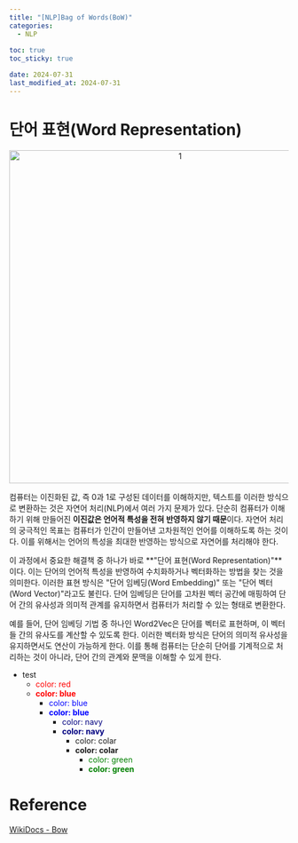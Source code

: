 ```yaml
---
title: "[NLP]Bag of Words(BoW)"
categories: 
  - NLP
  
toc: true
toc_sticky: true

date: 2024-07-31
last_modified_at: 2024-07-31
---
```


# 단어 표현(Word Representation)

<p align="center">
<img width="600" alt="1" src="https://github.com/user-attachments/assets/21b43297-440c-4c30-affd-023460e90c87">
</p>

컴퓨터는 이진화된 값, 즉 0과 1로 구성된 데이터를 이해하지만, 텍스트를 이러한 방식으로 변환하는 것은 자연어 처리(NLP)에서 여러 가지 문제가 있다. 단순히 컴퓨터가 이해하기 위해 만들어진 **이진값은 언어적 특성을 전혀 반영하지 않기 때문**이다. 자연어 처리의 궁극적인 목표는 컴퓨터가 인간이 만들어낸 고차원적인 언어를 이해하도록 하는 것이다. 이를 위해서는 언어의 특성을 최대한 반영하는 방식으로 자연어를 처리해야 한다.

이 과정에서 중요한 해결책 중 하나가 바로 **"단어 표현(Word Representation)"**이다. 이는 단어의 언어적 특성을 반영하여 수치화하거나 벡터화하는 방법을 찾는 것을 의미한다. 이러한 표현 방식은 "단어 임베딩(Word Embedding)" 또는 "단어 벡터(Word Vector)"라고도 불린다. 단어 임베딩은 단어를 고차원 벡터 공간에 매핑하여 단어 간의 유사성과 의미적 관계를 유지하면서 컴퓨터가 처리할 수 있는 형태로 변환한다.

예를 들어, 단어 임베딩 기법 중 하나인 Word2Vec은 단어를 벡터로 표현하며, 이 벡터들 간의 유사도를 계산할 수 있도록 한다. 이러한 벡터화 방식은 단어의 의미적 유사성을 유지하면서도 연산이 가능하게 한다. 이를 통해 컴퓨터는 단순히 단어를 기계적으로 처리하는 것이 아니라, 단어 간의 관계와 문맥을 이해할 수 있게 한다.

- test
  - <span style="color:red">color: red</span>
  - <span style="color:red">**color: blue**</span>
    - <span style="color:blue">color: blue</span>
    - <span style="color:blue">**color: blue**</span>
      - <span style="color:navy">color: navy</span>
      - <span style="color:navy">**color: navy**</span>
        - <span style="color:colar">color: colar</span>
        - <span style="color:colar">**color: colar**</span>
          - <span style="color:green">color: green</span>
          - <span style="color:green">**color: green**</span>        
        
        
  


# Reference
[WikiDocs - Bow](https://wikidocs.net/22650)  
